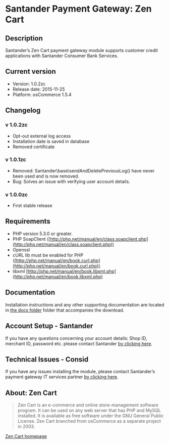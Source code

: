 # Santander Payment Gateway: Zen Cart

## Description
Santander’s Zen Cart payment gateway module supports customer credit applications with Santander Consumer Bank Services.

## Current version
* Version: 1.0.2zc
* Release date: 2015-11-25
* Platform: osCommerce 1.5.4

## Changelog ##

### v 1.0.2zc ###
* Opt-out external log access
* Installation date is saved in database
* Removed certificate

### v 1.0.1zc ###
* Removed: Santander\base\sendAndDeletePreviousLog() have never been used and is now removed.
* Bug: Solves an issue with verifying user account details.

### v 1.0.0zc ###
* First stable release

## Requirements
* PHP version 5.3.0 or greater.
* PHP SoapClient ([http://php.net/manual/en/class.soapclient.php](http://php.net/manual/en/class.soapclient.php))
* Openssl
* cURL lib must be enabled for PHP ([http://php.net/manual/en/book.curl.php](http://php.net/manual/en/book.curl.php))
* libxml [http://php.net/manual/en/book.libxml.php](http://php.net/manual/en/book.libxml.php)

## Documentation
Installation instructions and any other supporting documentation are located in [the docs folder](./docs) folder that accompanies the download.

## Account Setup - Santander
If you have any questions concerning your account details: Shop ID, merchant ID, password etc. please contact Santander [by clicking here](http://santander.consid.se/site/contact?department=2).

## Technical Issues - Consid
If you have any issues installing the module, please contact Santander’s payment gateway IT services partner [by clicking here](http://santander.consid.se/site/contact?department=1).

## About: Zen Cart
> Zen Cart is an e-commerce and online store-management software program. It can be used on any web server that has PHP and MySQL installed. It is available as free software under the GNU General Public License. Zen Cart branched from osCommerce as a separate project in 2003.

[Zen Cart homepage](https://www.zen-cart.com)
